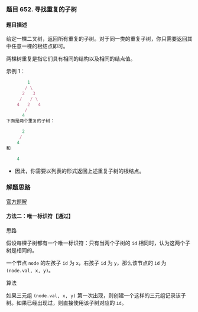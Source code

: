 ### 题目 652. 寻找重复的子树
#### 题目描述
给定一棵二叉树，返回所有重复的子树。对于同一类的重复子树，你只需要返回其中任意一棵的根结点即可。

两棵树重复是指它们具有相同的结构以及相同的结点值。

示例 1：

```js
        1
       / \
      2   3
     /   / \
    4   2   4
       /
      4
下面是两个重复的子树：

      2
     /
    4
和

    4
```
- 因此，你需要以列表的形式返回上述重复子树的根结点。
### 解题思路
[官方题解](https://leetcode-cn.com/problems/find-duplicate-subtrees/solution/xun-zhao-zhong-fu-de-zi-shu-by-leetcode/)
#### 方法二：唯一标识符【通过】
思路

假设每棵子树都有一个唯一标识符：只有当两个子树的 `id` 相同时，认为这两个子树是相同的。

一个节点 `node` 的左孩子 `id` 为 `x`，右孩子 `id` 为 `y`，那么该节点的 `id` 为 `(node.val, x, y)`。

算法

如果三元组 `(node.val, x, y)` 第一次出现，则创建一个这样的三元组记录该子树。如果已经出现过，则直接使用该子树对应的 `id`。